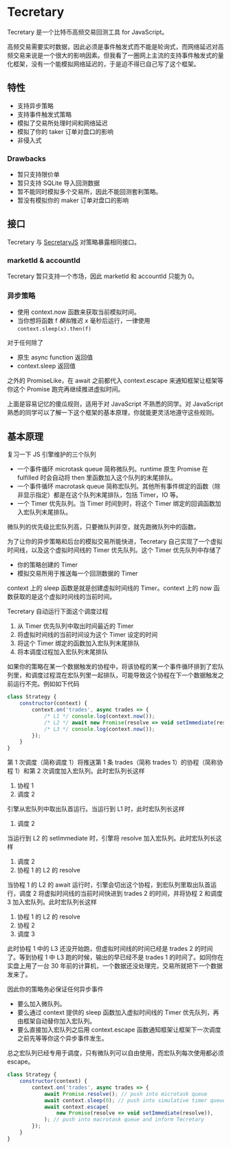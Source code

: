# Tecretary

Tecretary 是一个比特币高频交易回测工具 for JavaScript。

高频交易需要实时数据，因此必须是事件触发式而不能是轮询式，而网络延迟对高频交易来说是一个很大的影响因素。但我看了一圈网上主流的支持事件触发式的量化框架，没有一个能模拟网络延迟的，于是迫不得已自己写了这个框架。

## 特性

- 支持异步策略
- 支持事件触发式策略
- 模拟了交易所处理时间和网络延迟
- 模拟了你的 taker 订单对盘口的影响
- 非侵入式

### Drawbacks

- 暂只支持限价单
- 暂只支持 SQLite 导入回测数据
- 暂不能同时模拟多个交易所，因此不能回测套利策略。
- 暂没有模拟你的 maker 订单对盘口的影响

## 接口

Tecretary 与 [SecretaryJS](https://github.com/bithub-framework/secretary-js) 对策略暴露相同接口。

### marketId & accountId

Tecretary 暂只支持一个市场，因此 marketId 和 accountId 只能为 0。

### 异步策略

- 使用 context.now 函数来获取当前模拟时间。
- 当你想将函数 f *模拟*推迟 x 毫秒后运行，一律使用 `context.sleep(x).then(f)`

对于任何除了

- 原生 async function 返回值
- context.sleep 返回值

之外的 PromiseLike，在 await 之前都代入 context.escape 来通知框架让框架等你这个 Promise 跑完再继续推进虚拟时间。

上面是容易记忆的傻瓜规则，适用于对 JavaScript 不熟悉的同学。对 JavaScript 熟悉的同学可以了解一下这个框架的基本原理，你就能更灵活地遵守这些规则。

## 基本原理

复习一下 JS 引擎维护的三个队列

- 一个事件循环 microtask queue 简称微队列。runtime 原生 Promise 在 fulfilled 时会自动将 then 里函数加入这个队列的末尾排队。
- 一个事件循环 macrotask queue 简称宏队列。其他所有事件绑定的函数（除非显示指定）都是在这个队列末尾排队，包括 Timer，IO 等。
- 一个 Timer 优先队列。当 Timer 时间到时，将这个 Timer 绑定的回调函数加入宏队列末尾排队。

微队列的优先级比宏队列高，只要微队列非空，就先跑微队列中的函数。

为了让你的异步策略和后台的模拟交易所能快进，Tecretary 自己实现了一个虚拟时间线，以及这个虚拟时间线的 Timer 优先队列。这个 Timer 优先队列中存储了

- 你的策略创建的 Timer
- 模拟交易所用于推送每一个回测数据的 Timer

context 上的 sleep 函数是就是创建虚拟时间线的 Timer。context 上的 now 函数获取的是这个虚拟时间线的当前时间。

Tecretary 自动运行下面这个调度过程

1. 从 Timer 优先队列中取出时间最近的 Timer
1. 将虚拟时间线的当前时间设为这个 Timer 设定的时间
1. 将这个 Timer 绑定的函数加入宏队列末尾排队
1. 将本调度过程加入宏队列末尾排队

如果你的策略在某一个数据触发的协程中，将该协程的某一个事件循环排到了宏队列里，和调度过程混在宏队列里一起排队，可能导致这个协程在下一个数据触发之前运行不完。例如如下代码

```js
class Strategy {
    constructor(context) {
        context.on('trades', async trades => {
            /* L1 */ console.log(context.now());
            /* L2 */ await new Promise(resolve => void setImmediate(resolve));
            /* L3 */ console.log(context.now());
        });
    }
}
```

第 1 次调度（简称调度 1）将推送第 1 条 trades（简称 trades 1）的协程（简称协程 1）和第 2 次调度加入宏队列。此时宏队列长这样

1. 协程 1 
2. 调度 2

引擎从宏队列中取出队首运行。当运行到 L1 时，此时宏队列长这样

1. 调度 2

当运行到 L2 的 setImmediate 时，引擎将 resolve 加入宏队列。此时宏队列长这样

1. 调度 2
1. 协程 1 的 L2 的 resolve

当协程 1 的 L2 的 await 运行时，引擎会切出这个协程，到宏队列里取出队首运行，调度 2 将虚拟时间线的当前时间快进到 trades 2 的时间，并将协程 2 和调度 3 加入宏队列。此时宏队列长这样

1. 协程 1 的 L2 的 resolve
1. 协程 2
1. 调度 3

此时协程 1 中的 L3 还没开始跑，但虚拟时间线的时间已经是 trades 2 的时间了。等到协程 1 中 L3 跑的时候，输出的早已经不是 trades 1 的时间了。如同你在实盘上用了一台 30 年前的计算机，一个数据还没处理完，交易所就把下一个数据发来了。

因此你的策略务必保证任何异步事件

- 要么加入微队列。
- 要么通过 context 提供的 sleep 函数加入虚拟时间线的 Timer 优先队列，再由框架自动替你加入宏队列。
- 要么直接加入宏队列之后用 context.escape 函数通知框架让框架下一次调度之前先等等你这个异步事件发生。

总之宏队列已经专用于调度，只有微队列可以自由使用，而宏队列每次使用都必须 escape。

```js
class Strategy {
    constructor(context) {
        context.on('trades', async trades => {
            await Promise.resolve(); // push into microtask queue
            await context.sleep(0); // push into simulative timer queue
            await context.escape(
                new Promise(resolve => void setImmediate(resolve)),
            ); // push into macrotask queue and inform Tecretary
        });
    }
}
```
